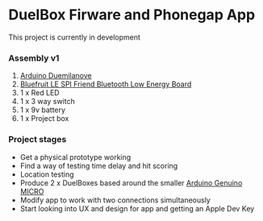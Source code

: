 # DuelBox Firware and Phonegap App

This project is currently in development

### Assembly v1

1. [Arduino Duemilanove](https://www.arduino.cc/en/Main/arduinoBoardDuemilanove)
1. [Bluefruit LE SPI Friend Bluetooth Low Energy Board](https://www.adafruit.com/product/2633)
1. 1 x Red LED
1. 1 x 3 way switch
1. 1 x 9v battery
1. 1 x Project box


### Project stages

- Get a physical prototype working
- Find a way of testing time delay and hit scoring
- Location testing
- Produce 2 x DuelBoxes based around the smaller [Arduino Genuino MICRO](https://www.arduino.cc/en/Main/ArduinoBoardMicro)
- Modify app to work with two connections simultaneously
- Start looking into UX and design for app and getting an Apple Dev Key
